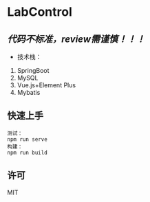 # LabControl
***代码不标准，review需谨慎！！！***
---
- 技术栈：
1. SpringBoot
2. MySQL
3. Vue.js+Element Plus
4. Mybatis

## 快速上手
```
测试：
npm run serve
构建：
npm run build
```
## 许可
MIT